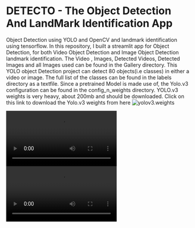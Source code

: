 # DETECTO - The Object Detection And LandMark Identification App
Object Detection using YOLO and OpenCV and landmark identification using tensorflow. In this repository, I built a streamlit app for Object Detection, for both Video Object Detection and Image Object Detection landmark identification.
The Video , Images, Detected Videos, Detected Images and all Images used can be found in the Gallery directory.
This YOLO object Detection project can detect 80 objects(i.e classes) in either a video or image. The full list of the classes can be found in the labels directory as a textfile. Since a pretrained Model is made use of, the Yolo.v3 configuration can be found in the config_n_weights directory. YOLO.v3 weights is very heavy, about 200mb and should be downloaded. Click on this link to download the Yolo.v3 weights from here ![yolov3.weights](https://pjreddie.com/media/files/yolov3.weights)

![video](https://github.com/Divyansh6799/Objectdetection-web-application/blob/master/Gallary/video/traffic-jam-road-rage.mp4)
![Detected_video](https://github.com/Divyansh6799/Objectdetection-web-application/blob/master/Gallary/video/detected_traffic-jam-road-rage.mp4)
